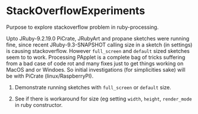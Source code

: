 # StackOverflowExperiments
Purpose to explore stackoverflow problem in ruby-processing.

Upto JRuby-9.2.19.0 PiCrate, JRubyArt and propane sketches were running fine, since recent JRuby-9.3-SNAPSHOT calling size in a sketch (in settings) is causing stackoverflow. However `full_screen` and `default` sized sketches seem to to work. Processing PApplet is a complete bag of tricks suffering from a bad case of code rot and many fixes just to get things working on MacOS and or Windoes. So initial investigations (for simplicities sake) will be with PiCrate (linux/RaspberryPI).

1. Demonstrate running sketches with `full_screen` or `default` size.

2. See if there is workaround for size (eg setting `width`, `height`, `render_mode` in ruby constructor.
